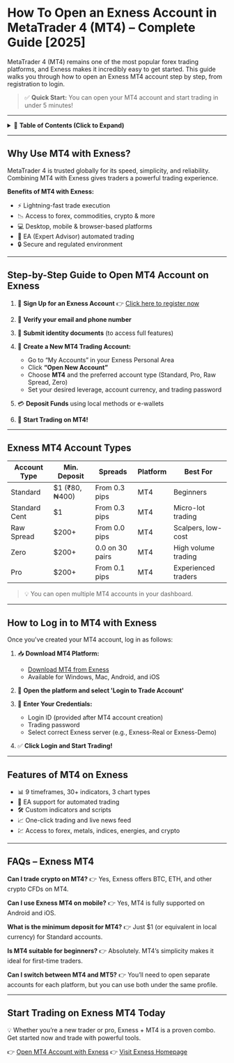 # How To Open an Exness Account in MetaTrader 4 (MT4) – Complete Guide \[2025]

MetaTrader 4 (MT4) remains one of the most popular forex trading platforms, and Exness makes it incredibly easy to get started. This guide walks you through how to open an Exness MT4 account step by step, from registration to login.

> ✅ **Quick Start:** You can open your MT4 account and start trading in under 5 minutes!

---

<details>
<summary>📌 <strong>Table of Contents (Click to Expand)</strong></summary>

* [Why Use MT4 with Exness?](#why-use-mt4-with-exness)
* [Step-by-Step Guide to Open MT4 Account on Exness](#step-by-step-guide-to-open-mt4-account-on-exness)
* [Exness MT4 Account Types](#exness-mt4-account-types)
* [How to Log in to MT4 with Exness](#how-to-log-in-to-mt4-with-exness)
* [Features of MT4 on Exness](#features-of-mt4-on-exness)
* [FAQs – Exness MT4](#faqs--exness-mt4)

</details>

---

## Why Use MT4 with Exness?

MetaTrader 4 is trusted globally for its speed, simplicity, and reliability. Combining MT4 with Exness gives traders a powerful trading experience.

**Benefits of MT4 with Exness:**

* ⚡ Lightning-fast trade execution
* 📉 Access to forex, commodities, crypto & more
* 💻 Desktop, mobile & browser-based platforms
* 🤖 EA (Expert Advisor) automated trading
* 🔒 Secure and regulated environment

---

## Step-by-Step Guide to Open MT4 Account on Exness

1. 🔗 **Sign Up for an Exness Account**
   👉 [Click here to register now](https://one.exnesstrack.org/boarding/sign-up/a/english23)

2. 📱 **Verify your email and phone number**

3. 🧾 **Submit identity documents** (to access full features)

4. 💼 **Create a New MT4 Trading Account:**

   * Go to “My Accounts” in your Exness Personal Area
   * Click **“Open New Account”**
   * Choose **MT4** and the preferred account type (Standard, Pro, Raw Spread, Zero)
   * Set your desired leverage, account currency, and trading password

5. 💳 **Deposit Funds** using local methods or e-wallets

6. 🎯 **Start Trading on MT4!**

---

## Exness MT4 Account Types

| **Account Type** | **Min. Deposit** | **Spreads**     | **Platform** | **Best For**        |
| ---------------- | ---------------- | --------------- | ------------ | ------------------- |
| Standard         | \$1 (₹80, ₦400)  | From 0.3 pips   | MT4          | Beginners           |
| Standard Cent    | \$1              | From 0.3 pips   | MT4          | Micro-lot trading   |
| Raw Spread       | \$200+           | From 0.0 pips   | MT4          | Scalpers, low-cost  |
| Zero             | \$200+           | 0.0 on 30 pairs | MT4          | High volume trading |
| Pro              | \$200+           | From 0.1 pips   | MT4          | Experienced traders |

> 💡 You can open multiple MT4 accounts in your dashboard.

---

## How to Log in to MT4 with Exness

Once you've created your MT4 account, log in as follows:

1. 📥 **Download MT4 Platform:**

   * [Download MT4 from Exness](https://www.exness.com/mt4-platform/)
   * Available for Windows, Mac, Android, and iOS

2. 🔐 **Open the platform and select 'Login to Trade Account'**

3. 🔢 **Enter Your Credentials:**

   * Login ID (provided after MT4 account creation)
   * Trading password
   * Select correct Exness server (e.g., Exness-Real or Exness-Demo)

4. ✅ **Click Login and Start Trading!**

---

## Features of MT4 on Exness

* 📊 9 timeframes, 30+ indicators, 3 chart types
* 🤖 EA support for automated trading
* 🛠️ Custom indicators and scripts
* 📈 One-click trading and live news feed
* 💹 Access to forex, metals, indices, energies, and crypto

---

## FAQs – Exness MT4

**Can I trade crypto on MT4?**
👉 Yes, Exness offers BTC, ETH, and other crypto CFDs on MT4.

**Can I use Exness MT4 on mobile?**
👉 Yes, MT4 is fully supported on Android and iOS.

**What is the minimum deposit for MT4?**
👉 Just \$1 (or equivalent in local currency) for Standard accounts.

**Is MT4 suitable for beginners?**
👉 Absolutely. MT4’s simplicity makes it ideal for first-time traders.

**Can I switch between MT4 and MT5?**
👉 You’ll need to open separate accounts for each platform, but you can use both under the same profile.

---

## Start Trading on Exness MT4 Today

💡 Whether you’re a new trader or pro, Exness + MT4 is a proven combo.
Get started now and trade with powerful tools.

👉 [Open MT4 Account with Exness](https://one.exnesstrack.org/boarding/sign-up/a/english23)
👉 [Visit Exness Homepage](https://one.exnesstrack.org/a/english23)
